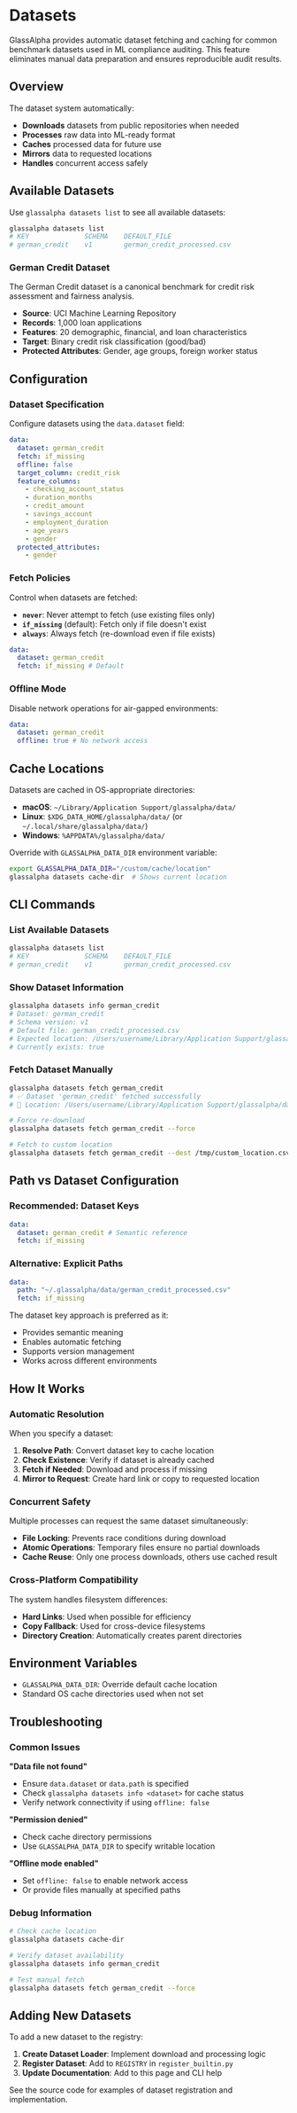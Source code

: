 # Datasets

GlassAlpha provides automatic dataset fetching and caching for common benchmark datasets used in ML compliance auditing. This feature eliminates manual data preparation and ensures reproducible audit results.

## Overview

The dataset system automatically:

- **Downloads** datasets from public repositories when needed
- **Processes** raw data into ML-ready format
- **Caches** processed data for future use
- **Mirrors** data to requested locations
- **Handles** concurrent access safely

## Available Datasets

Use `glassalpha datasets list` to see all available datasets:

```bash
glassalpha datasets list
# KEY              SCHEMA    DEFAULT_FILE
# german_credit    v1        german_credit_processed.csv
```

### German Credit Dataset

The German Credit dataset is a canonical benchmark for credit risk assessment and fairness analysis.

- **Source**: UCI Machine Learning Repository
- **Records**: 1,000 loan applications
- **Features**: 20 demographic, financial, and loan characteristics
- **Target**: Binary credit risk classification (good/bad)
- **Protected Attributes**: Gender, age groups, foreign worker status

## Configuration

### Dataset Specification

Configure datasets using the `data.dataset` field:

```yaml
data:
  dataset: german_credit
  fetch: if_missing
  offline: false
  target_column: credit_risk
  feature_columns:
    - checking_account_status
    - duration_months
    - credit_amount
    - savings_account
    - employment_duration
    - age_years
    - gender
  protected_attributes:
    - gender
```

### Fetch Policies

Control when datasets are fetched:

- **`never`**: Never attempt to fetch (use existing files only)
- **`if_missing`** (default): Fetch only if file doesn't exist
- **`always`**: Always fetch (re-download even if file exists)

```yaml
data:
  dataset: german_credit
  fetch: if_missing # Default
```

### Offline Mode

Disable network operations for air-gapped environments:

```yaml
data:
  dataset: german_credit
  offline: true # No network access
```

## Cache Locations

Datasets are cached in OS-appropriate directories:

- **macOS**: `~/Library/Application Support/glassalpha/data/`
- **Linux**: `$XDG_DATA_HOME/glassalpha/data/` (or `~/.local/share/glassalpha/data/`)
- **Windows**: `%APPDATA%/glassalpha/data/`

Override with `GLASSALPHA_DATA_DIR` environment variable:

```bash
export GLASSALPHA_DATA_DIR="/custom/cache/location"
glassalpha datasets cache-dir  # Shows current location
```

## CLI Commands

### List Available Datasets

```bash
glassalpha datasets list
# KEY              SCHEMA    DEFAULT_FILE
# german_credit    v1        german_credit_processed.csv
```

### Show Dataset Information

```bash
glassalpha datasets info german_credit
# Dataset: german_credit
# Schema version: v1
# Default file: german_credit_processed.csv
# Expected location: /Users/username/Library/Application Support/glassalpha/data/german_credit_processed.csv
# Currently exists: true
```

### Fetch Dataset Manually

```bash
glassalpha datasets fetch german_credit
# ✅ Dataset 'german_credit' fetched successfully
# 📁 Location: /Users/username/Library/Application Support/glassalpha/data/german_credit_processed.csv

# Force re-download
glassalpha datasets fetch german_credit --force

# Fetch to custom location
glassalpha datasets fetch german_credit --dest /tmp/custom_location.csv
```

## Path vs Dataset Configuration

### Recommended: Dataset Keys

```yaml
data:
  dataset: german_credit # Semantic reference
  fetch: if_missing
```

### Alternative: Explicit Paths

```yaml
data:
  path: "~/.glassalpha/data/german_credit_processed.csv"
  fetch: if_missing
```

The dataset key approach is preferred as it:

- Provides semantic meaning
- Enables automatic fetching
- Supports version management
- Works across different environments

## How It Works

### Automatic Resolution

When you specify a dataset:

1. **Resolve Path**: Convert dataset key to cache location
2. **Check Existence**: Verify if dataset is already cached
3. **Fetch if Needed**: Download and process if missing
4. **Mirror to Request**: Create hard link or copy to requested location

### Concurrent Safety

Multiple processes can request the same dataset simultaneously:

- **File Locking**: Prevents race conditions during download
- **Atomic Operations**: Temporary files ensure no partial downloads
- **Cache Reuse**: Only one process downloads, others use cached result

### Cross-Platform Compatibility

The system handles filesystem differences:

- **Hard Links**: Used when possible for efficiency
- **Copy Fallback**: Used for cross-device filesystems
- **Directory Creation**: Automatically creates parent directories

## Environment Variables

- `GLASSALPHA_DATA_DIR`: Override default cache location
- Standard OS cache directories used when not set

## Troubleshooting

### Common Issues

**"Data file not found"**

- Ensure `data.dataset` or `data.path` is specified
- Check `glassalpha datasets info <dataset>` for cache status
- Verify network connectivity if using `offline: false`

**"Permission denied"**

- Check cache directory permissions
- Use `GLASSALPHA_DATA_DIR` to specify writable location

**"Offline mode enabled"**

- Set `offline: false` to enable network access
- Or provide files manually at specified paths

### Debug Information

```bash
# Check cache location
glassalpha datasets cache-dir

# Verify dataset availability
glassalpha datasets info german_credit

# Test manual fetch
glassalpha datasets fetch german_credit --force
```

## Adding New Datasets

To add a new dataset to the registry:

1. **Create Dataset Loader**: Implement download and processing logic
2. **Register Dataset**: Add to `REGISTRY` in `register_builtin.py`
3. **Update Documentation**: Add to this page and CLI help

See the source code for examples of dataset registration and implementation.
